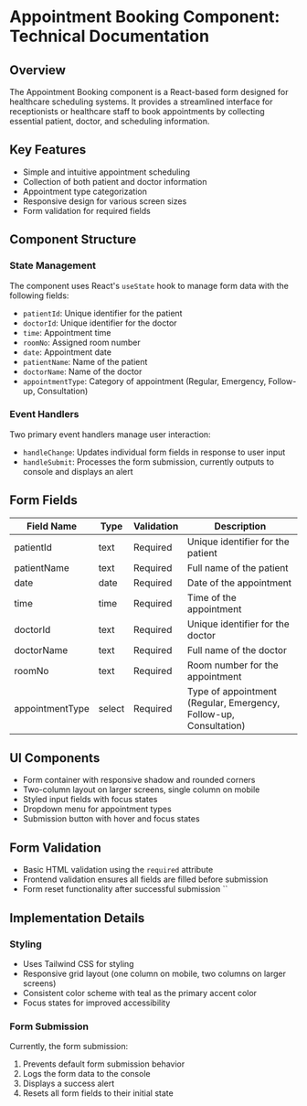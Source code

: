 # Appointment Booking Component: Technical Documentation

## Overview
The Appointment Booking component is a React-based form designed for healthcare scheduling systems. It provides a streamlined interface for receptionists or healthcare staff to book appointments by collecting essential patient, doctor, and scheduling information.

## Key Features
- Simple and intuitive appointment scheduling
- Collection of both patient and doctor information
- Appointment type categorization
- Responsive design for various screen sizes
- Form validation for required fields

## Component Structure

### State Management
The component uses React's `useState` hook to manage form data with the following fields:
- `patientId`: Unique identifier for the patient
- `doctorId`: Unique identifier for the doctor
- `time`: Appointment time
- `roomNo`: Assigned room number
- `date`: Appointment date
- `patientName`: Name of the patient
- `doctorName`: Name of the doctor
- `appointmentType`: Category of appointment (Regular, Emergency, Follow-up, Consultation)

### Event Handlers
Two primary event handlers manage user interaction:
- `handleChange`: Updates individual form fields in response to user input
- `handleSubmit`: Processes the form submission, currently outputs to console and displays an alert

## Form Fields

| Field Name | Type | Validation | Description |
|------------|------|------------|-------------|
| patientId | text | Required | Unique identifier for the patient |
| patientName | text | Required | Full name of the patient |
| date | date | Required | Date of the appointment |
| time | time | Required | Time of the appointment |
| doctorId | text | Required | Unique identifier for the doctor |
| doctorName | text | Required | Full name of the doctor |
| roomNo | text | Required | Room number for the appointment |
| appointmentType | select | Required | Type of appointment (Regular, Emergency, Follow-up, Consultation) |

## UI Components
- Form container with responsive shadow and rounded corners
- Two-column layout on larger screens, single column on mobile
- Styled input fields with focus states
- Dropdown menu for appointment types
- Submission button with hover and focus states

## Form Validation
- Basic HTML validation using the `required` attribute
- Frontend validation ensures all fields are filled before submission
- Form reset functionality after successful submission
``

## Implementation Details

### Styling
- Uses Tailwind CSS for styling
- Responsive grid layout (one column on mobile, two columns on larger screens)
- Consistent color scheme with teal as the primary accent color
- Focus states for improved accessibility

### Form Submission
Currently, the form submission:
1. Prevents default form submission behavior
2. Logs the form data to the console
3. Displays a success alert
4. Resets all form fields to their initial state


